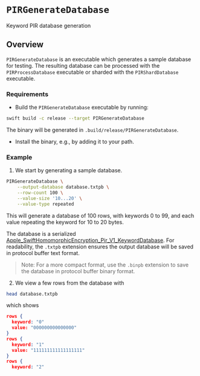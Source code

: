 # ``PIRGenerateDatabase``

Keyword PIR database generation

## Overview

`PIRGenerateDatabase` is an executable which generates a sample database for testing.
The resulting database can be processed with the `PIRProcessDatabase` executable or sharded with the `PIRShardDatabase` executable.

### Requirements
*  Build the `PIRGenerateDatabase` executable by running:
```sh
swift build -c release --target PIRGenerateDatabase
```
The binary will be generated in `.build/release/PIRGenerateDatabase`.

* Install the binary, e.g., by adding it to your path.

### Example

1. We start by generating a sample database.
```sh
PIRGenerateDatabase \
    --output-database database.txtpb \
    --row-count 100 \
    --value-size '10...20' \
    --value-type repeated
```

This will generate a database of 100 rows, with keywords 0 to 99, and each value repeating the keyword for 10 to 20 bytes.

The database is a serialized [Apple_SwiftHomomorphicEncryption_Pir_V1_KeywordDatabase](https://swiftpackageindex.com/apple/swift-homomorphic-encryption/main/documentation/privateinformationretrievalprotobuf/apple_swifthomomorphicencryption_pir_v1_keyworddatabase).
For readability, the `.txtpb` extension ensures the output database will be saved in protocol buffer text format.

> Note: For a more compact format, use the `.binpb` extension to save the database in protocol buffer binary format.

2. We view a few rows from the database with
```sh
head database.txtpb
```
which shows
```json
rows {
  keyword: "0"
  value: "000000000000000"
}
rows {
  keyword: "1"
  value: "111111111111111111"
}
rows {
  keyword: "2"
```
